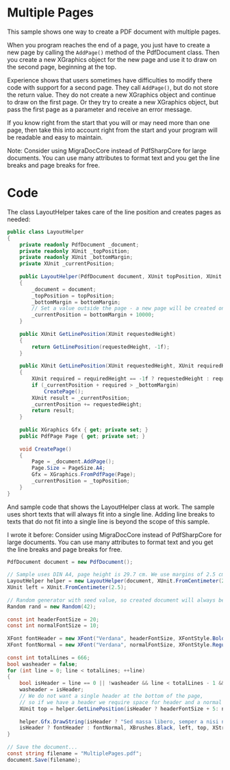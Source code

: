 # Multiple Pages

This sample shows one way to create a PDF document with multiple pages.

When you program reaches the end of a page, you just have to create a new page by calling the `AddPage()` method of the PdfDocument class. Then you create a new XGraphics object for the new page and use it to draw on the second page, beginning at the top.

Experience shows that users sometimes have difficulties to modify there code with support for a second page. They call `AddPage()`, but do not store the return value. They do not create a new XGraphics object and continue to draw on the first page. Or they try to create a new XGraphics object, but pass the first page as a parameter and receive an error message.

If you know right from the start that you will or may need more than one page, then take this into account right from the start and your program will be readable and easy to maintain.

Note:  Consider using MigraDocCore instead of PdfSharpCore for large documents. You can use many attributes to format text and you get the line breaks and page breaks for free.


# Code

The class LayoutHelper takes care of the line position and creates pages as needed:

```cs
public class LayoutHelper
{
    private readonly PdfDocument _document;
    private readonly XUnit _topPosition;
    private readonly XUnit _bottomMargin;
    private XUnit _currentPosition;
    
    public LayoutHelper(PdfDocument document, XUnit topPosition, XUnit bottomMargin)
    {
        _document = document;
        _topPosition = topPosition;
        _bottomMargin = bottomMargin;
        // Set a value outside the page - a new page will be created on the first request.
        _currentPosition = bottomMargin + 10000;
    }
    
    public XUnit GetLinePosition(XUnit requestedHeight)
    {
        return GetLinePosition(requestedHeight, -1f);
    }
    
    public XUnit GetLinePosition(XUnit requestedHeight, XUnit requiredHeight)
    {
        XUnit required = requiredHeight == -1f ? requestedHeight : requiredHeight;
        if (_currentPosition + required > _bottomMargin)
            CreatePage();
        XUnit result = _currentPosition;
        _currentPosition += requestedHeight;
        return result;
    }
    
    public XGraphics Gfx { get; private set; }
    public PdfPage Page { get; private set; }
    
    void CreatePage()
    {
        Page = _document.AddPage();
        Page.Size = PageSize.A4;
        Gfx = XGraphics.FromPdfPage(Page);
        _currentPosition = _topPosition;
    }
}
```

And sample code that shows the LayoutHelper class at work. The sample uses short texts that will always fit into a single line. Adding line breaks to texts that do not fit into a single line is beyond the scope of this sample.

I wrote it before: Consider using MigraDocCore instead of PdfSharpCore for large documents. You can use many attributes to format text and you get the line breaks and page breaks for free.

```cs
PdfDocument document = new PdfDocument();
 
// Sample uses DIN A4, page height is 29.7 cm. We use margins of 2.5 cm.
LayoutHelper helper = new LayoutHelper(document, XUnit.FromCentimeter(2.5), XUnit.FromCentimeter(29.7 - 2.5));
XUnit left = XUnit.FromCentimeter(2.5);
 
// Random generator with seed value, so created document will always be the same.
Random rand = new Random(42);
 
const int headerFontSize = 20;
const int normalFontSize = 10;
 
XFont fontHeader = new XFont("Verdana", headerFontSize, XFontStyle.BoldItalic);
XFont fontNormal = new XFont("Verdana", normalFontSize, XFontStyle.Regular);
 
const int totalLines = 666;
bool washeader = false;
for (int line = 0; line < totalLines; ++line)
{
    bool isHeader = line == 0 || !washeader && line < totalLines - 1 && rand.Next(15) == 0;
    washeader = isHeader;
    // We do not want a single header at the bottom of the page,
    // so if we have a header we require space for header and a normal text line.
    XUnit top = helper.GetLinePosition(isHeader ? headerFontSize + 5: normalFontSize + 2, isHeader ? headerFontSize + 5 + normalFontSize : normalFontSize);
    
    helper.Gfx.DrawString(isHeader ? "Sed massa libero, semper a nisi nec" : "Lorem ipsum dolor sit amet, consectetur adipiscing elit.",
    isHeader ? fontHeader : fontNormal, XBrushes.Black, left, top, XStringFormats.TopLeft);
}
 
// Save the document...
const string filename = "MultiplePages.pdf";
document.Save(filename);
```
